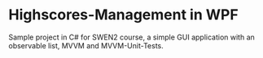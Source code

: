 # Highscores-Management in WPF
Sample project in C# for SWEN2 course, a simple GUI application with an observable list, MVVM and MVVM-Unit-Tests.
